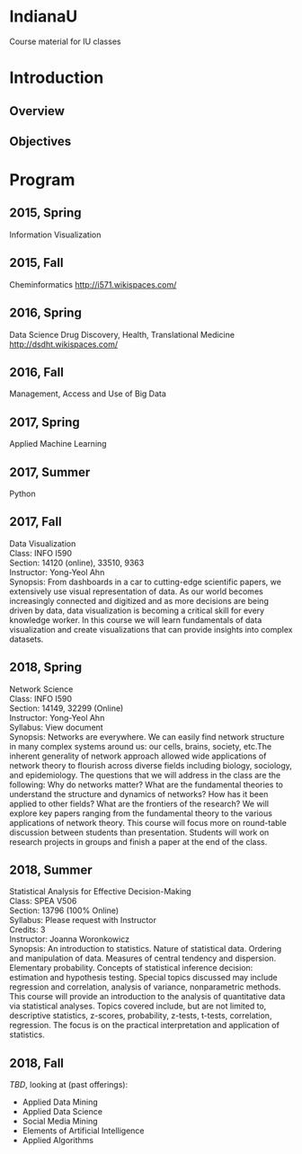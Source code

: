 # IndianaU
Course material for IU classes

# Introduction

## Overview

## Objectives

# Program

## 2015, Spring
Information Visualization

## 2015, Fall
Cheminformatics
http://i571.wikispaces.com/

## 2016, Spring
Data Science Drug Discovery, Health, Translational Medicine
http://dsdht.wikispaces.com/

## 2016, Fall
Management, Access and Use of Big Data

## 2017, Spring
Applied Machine Learning

## 2017, Summer
Python

## 2017, Fall
Data Visualization   
Class: INFO I590   
Section: 14120 (online), 33510, 9363   
Instructor: Yong-Yeol Ahn   
Synopsis: From dashboards in a car to cutting-edge scientific papers, we extensively use visual representation of data. As our world becomes increasingly connected and digitized and as more decisions are being driven by data, data visualization is becoming a critical skill for every knowledge worker. In this course we will learn fundamentals of data visualization and create visualizations that can provide insights into complex datasets.

## 2018, Spring
Network Science   
Class: INFO I590   
Section: 14149, 32299 (Online)   
Instructor: Yong-Yeol Ahn   
Syllabus: View document   
Synopsis: Networks are everywhere. We can easily find network structure in many complex systems around us: our cells, brains, society, etc.The inherent generality of network approach allowed wide applications of network theory to flourish across diverse fields including biology, sociology, and epidemiology. The questions that we will address in the class are the following: Why do networks matter? What are the fundamental theories to understand the structure and dynamics of networks? How has it been applied to other fields? What are the frontiers of the research? We will explore key papers ranging from the fundamental theory to the various applications of network theory. This course will focus more on round-table discussion between students than presentation. Students will work on research projects in groups and finish a paper at the end of the class.

## 2018, Summer
Statistical Analysis for Effective Decision-Making   
Class: SPEA V506   
Section: 13796 (100% Online)   
Syllabus: Please request with Instructor   
Credits: 3   
Instructor: Joanna Woronkowicz   
Synopsis: An introduction to statistics. Nature of statistical data. Ordering and manipulation of data. Measures of central tendency and dispersion. Elementary probability. Concepts of statistical inference decision: estimation and hypothesis testing. Special topics discussed may include regression and correlation, analysis of variance, nonparametric methods. This course will provide an introduction to the analysis of quantitative data via statistical analyses. Topics covered include, but are not limited to, descriptive statistics, z-scores, probability, z-tests, t-tests, correlation, regression. The focus is on the practical interpretation and application of statistics.

## 2018, Fall
*TBD*, looking at (past offerings):
- Applied Data Mining
- Applied Data Science
- Social Media Mining
- Elements of Artificial Intelligence
- Applied Algorithms
